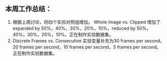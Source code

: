 ## 本周工作总结：

1. 根据上周讨论，将四个实验对照组增加。 Whole  Image  vs.  Clipped  增加了expanded by 50%，40%，30%，20%，10%，reduced by 50%，40%，30%，20%，10%。正在制作实验数据集。
2.  Discrete  Frames  vs.  Consecutive 实验变量补充为30 frames per second，20 frames per second，10 frames per second，5 frames per second。正在制作实验数据集。

